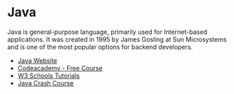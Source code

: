 # Java

Java is general-purpose language, primarily used for Internet-based applications.
It was created in 1995 by James Gosling at Sun Microsystems and is one of the most popular options for backend developers.

* [Java Website](https://www.java.com/)
* [Codeacademy - Free Course](https://www.codecademy.com/learn/learn-java)
* [W3 Schools Tutorials](https://www.w3schools.com/java/)
* [Java Crash Course](https://www.youtube.com/watch?v=eIrMbAQSU34)
